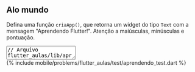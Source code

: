 ## Alo mundo

Defina uma função `criaApp()`, que retorna um widget do tipo `Text` com a mensagem "Aprendendo Flutter!". Atenção a maiúsculas, minúsculas e pontuação.

<textarea class="code lang-flutter" data-filename="flutter_aulas/lib/aprendendo.dart">
// Arquivo flutter_aulas/lib/aprendendo.dart
import 'package:flutter/material.dart';

void main() {
  runApp(criaApp());
}
</textarea>

<div class="testcode">
{% include mobile/problems/flutter_aulas/test/aprendendo_test.dart %}
</div>
